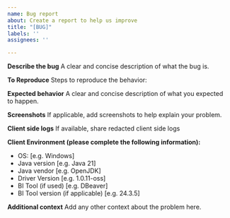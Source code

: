 ```yaml
---
name: Bug report
about: Create a report to help us improve
title: "[BUG]"
labels: ''
assignees: ''

---
```


**Describe the bug**
A clear and concise description of what the bug is.

**To Reproduce**
Steps to reproduce the behavior:

**Expected behavior**
A clear and concise description of what you expected to happen.

**Screenshots**
If applicable, add screenshots to help explain your problem.

**Client side logs**
If available, share redacted client side logs

**Client Environment (please complete the following information):**
 - OS: [e.g. Windows]
 - Java version [e.g. Java 21]
 - Java vendor [e.g. OpenJDK]
 - Driver Version [e.g. 1.0.11-oss]
 - BI Tool (if used) [e.g. DBeaver]
 - BI Tool version (if applicable) [e.g. 24.3.5]

**Additional context**
Add any other context about the problem here.
